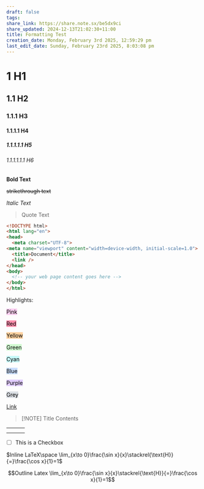 ```yaml
---
draft: false
tags: 
share_link: https://share.note.sx/be5dx9ci
share_updated: 2024-12-13T21:02:30+11:00
title: Formatting Test
creation_date: Monday, February 3rd 2025, 12:59:29 pm
last_edit_date: Sunday, February 23rd 2025, 8:03:08 pm
---
```


# 1 H1

## 1.1 H2

### 1.1.1 H3

#### 1.1.1.1 H4

##### 1.1.1.1.1 H5

###### 1.1.1.1.1.1 H6

**Bold Text**

~~strikethrough text~~

*Italic Text*

> Quote Text

```html
<!DOCTYPE html>
<html lang="en">
<head>
  <meta charset="UTF-8">
<meta name="viewport" content="width=device-width, initial-scale=1.0">
  <title>Document</title>
  <link />
</head>
<body>
  <!-- your web page content goes here -->
</body>
</html>

```

Highlights:

<mark style="background: #FFB8EBA6;">Pink</mark>

<mark style="background: #FF5582A6;">Red</mark>

<mark style="background: #FFB86CA6;">Yellow</mark>

<mark style="background: #BBFABBA6;">Green</mark>

<mark style="background: #ABF7F7A6;">Cyan</mark>

<mark style="background: #ADCCFFA6;">Blue</mark>

<mark style="background: #D2B3FFA6;">Purple</mark>

<mark style="background: #CACFD9A6;">Grey</mark>

[Link](google.com)

> [!NOTE] Title
> Contents

|     |     |     |
| --- | --- | --- |
|     |     |     |
|     |     |     |

- [ ] This is a Checkbox

$Inline LaTeX\space \lim_{x\to 0}\frac{\sin x}{x}\stackrel{\text{H}}{=}\frac{\cos x}{1}=1$

$$Outline Latex \lim_{x\to 0}\frac{\sin x}{x}\stackrel{\text{H}}{=}\frac{\cos x}{1}=1$$
